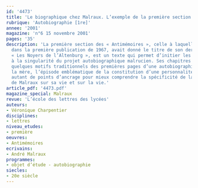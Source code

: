 ```yaml
---
id: '4473'
title: 'Le biographique chez Malraux. L’exemple de la première section des « Antimémoires »'
rubrique: 'Autobiographie [1re]'
annee: '2001'
magazine: 'n°6 15 novembre 2001'
pages: '35'
description: 'La première section des « Antimémoires », celle à laquelle Malraux,
  dans la première publication de 1967, avait donné le titre de son dernier roman,
  « Les Noyers de l’Altenburg », est un texte qui permet d’initier les élèves de première
  à la singularité du projet autobiographique malrucien. Ses chapitres présentent
  quelques motifs traditionnels des premières pages d’une autobiographie (le père,
  la mère, l’épisode emblématique de la constitution d’une personnalité), qui seront
  autant de points d’ancrage pour mieux comprendre la spécificité de la méditation
  de Malraux sur sa vie et sur la vie.'
article_pdf: '4473.pdf'
magazine_special: Malraux
revue: 'L’école des lettres des lycées'
auteurs:
- Véronique Charpentier
disciplines:
- lettres
niveau_etudes:
- première
oeuvres:
- Antimémoires
ecrivains:
- André Malraux
programmes:
- objet d’étude - autobiographie
siecles:
- 20e siècle
---
```

